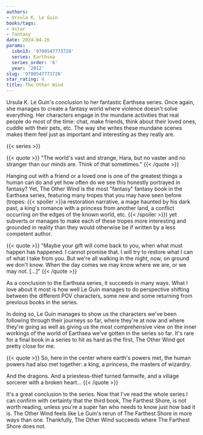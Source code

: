 ```yaml
---
authors:
- Ursula K. Le Guin
books/tags:
- 4star
- fantasy
date: 2024-04-26
params:
  isbn13: '9780547773728'
  series: Earthsea
  series_order: '6'
  year: '2012'
slug: '9780547773728'
star_rating: 4
title: The Other Wind
---
```


Ursula K. Le Guin's conclusion to her fantastic Earthsea series. Once again, she manages to create a fantasy world where violence doesn't solve everything. Her characters engage in the mundane activities that real people do most of the time: chat, make friends, think about their loved ones, cuddle with their pets, etc. The way she writes these mundane scenes makes them feel just as important and interesting as they really are.

<!--more-->

{{< series >}}

{{< quote >}}
"The world's vast and strange, Hara, but no vaster and no stranger than our minds are. Think of that sometimes."
{{< /quote >}}

Hanging out with a friend or a loved one is one of the greatest things a human can do and yet how often do we see this honestly portrayed in fantasy? Yet, The Other Wind is the most "fantasy" fantasy book in the Earthsea series, featuring many tropes that you may have seen before (tropes: {{< spoiler >}}a restoration narrative, a mage haunted by his dark past, a king's romance with a princess from another land, a conflict occurring on the edges of the known world, etc. {{< /spoiler >}}) yet subverts or manages to make each of these tropes more interesting and grounded in reality than they would otherwise be if written by a less competent author.

{{< quote >}}
"Maybe your gift will come back to you, when what must happen has happened. I cannot promise that. I will try to restore what I can of what I take from you. But we're all walking in the night, now, on ground we don't know. When the day comes we may know where we are, or we may not. [...]"
{{< /quote >}}

As a conclusion to the Earthsea series, it succeeds in many ways. What I love about it most is how well Le Guin manages to do perspective shifting between the different POV characters, some new and some returning from previous books in the series.

In doing so, Le Guin manages to show us the characters we've been following through their journeys so far, where they're at now and where they're going as well as giving us the most comprehensive view on the inner workings of the world of Earthsea we've gotten in the series so far. It's rare for a final book in a series to hit as hard as the first, The Other Wind got pretty close for me.

{{< quote >}}
So, here in the center where earth's powers met, the human powers had also met together: a king, a princess, the masters of wizardry.

And the dragons. And a priestess-thief turned farmwife, and a village sorcerer with a broken heart...
{{< /quote >}}

It's a great conclusion to the series. Now that I've read the whole series I can confirm with certainty that the third book, The Farthest Shore, is not worth reading, unless you're a super fan who needs to know just how bad it is. The Other Wind feels like Le Guin's rerun of The Farthest Shore in more ways than one. Thankfully, The Other Wind succeeds where The Farthest Shore does not.